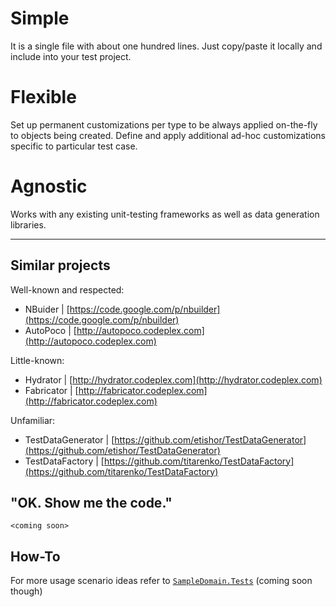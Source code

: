 # Simple
 
It is a single file with about one hundred lines. Just copy/paste it locally and include into your test project.


# Flexible

Set up permanent customizations per type to be always applied on-the-fly to objects being created. Define and apply additional ad-hoc customizations specific to particular test case.


# Agnostic

Works with any existing unit-testing frameworks as well as data generation libraries.

---

## Similar projects

Well-known and respected:

- NBuider | [https://code.google.com/p/nbuilder](https://code.google.com/p/nbuilder)
- AutoPoco | [http://autopoco.codeplex.com](http://autopoco.codeplex.com)

Little-known:

- Hydrator | [http://hydrator.codeplex.com](http://hydrator.codeplex.com)
- Fabricator | [http://fabricator.codeplex.com](http://fabricator.codeplex.com)

Unfamiliar:

- TestDataGenerator | [https://github.com/etishor/TestDataGenerator](https://github.com/etishor/TestDataGenerator)
- TestDataFactory | [https://github.com/titarenko/TestDataFactory](https://github.com/titarenko/TestDataFactory)


## "OK. Show me the code."

`<coming soon>`


## How-To

For more usage scenario ideas refer to [`SampleDomain.Tests`](https://github.com/igor-toporet/simply-test-data/tree/master/SampleDomain.Tests) (coming soon though)
